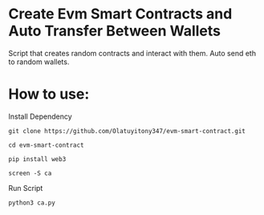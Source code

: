 # Create Evm Smart Contracts and Auto Transfer Between Wallets
Script that creates random contracts and interact with them.
Auto send eth to random wallets.

# How to use:
Install Dependency
```
git clone https://github.com/Olatuyitony347/evm-smart-contract.git
```

```
cd evm-smart-contract
```

```
pip install web3
```
```
screen -S ca
```

Run Script
```
python3 ca.py
```
